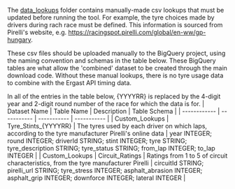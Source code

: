 The [data_lookups](https://github.com/JamHil12/Formula1_Strategy_Model/tree/master/tools/data_lookups) folder contains manually-made csv lookups that must be updated before running the tool.
For example, the tyre choices made by drivers during rach race must be defined. This information is sourced from Pirelli's website, e.g. https://racingspot.pirelli.com/global/en-ww/gp-hungary.

These csv files should be uploaded manually to the BigQuery project, using the naming convention and schemas in the table below. These BigQuery tables are what allow the 'combined' dataset to be created through the main download code. Without these manual lookups, there is no tyre usage data to combine with the Ergast API timing data.

In all of the entries in the table below, {YYYYRR} is replaced by the 4-digit year and 2-digit round number of the race for which the data is for.
| Dataset Name | Table Name | Description | Table Schema |
| ------------ | ----------- | ----------- | ----------- |
| Custom_Lookups  | Tyre_Stints_{YYYYRR} | The tyres used by each driver on which laps, according to the tyre manufacturer Pirelli's online data | year INTEGER; round INTEGER; driverId STRING; stint INTEGER; tyre STRING; tyre_description STRING; tyre_status STRING; from_lap INTEGER; to_lap INTEGER |
| Custom_Lookups  | Circuit_Ratings | Ratings from 1 to 5 of circuit characteristics, from the tyre manufacturer Pirelli | circuitId STRING; pirelli_url STRING; tyre_stress INTEGER; asphalt_abrasion INTEGER; asphalt_grip INTEGER; downforce INTEGER; lateral INTEGER |

